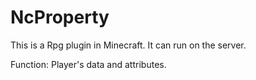 # NcProperty
This is a Rpg plugin in Minecraft.
It can run on the server.
 
Function: Player's data and attributes.

